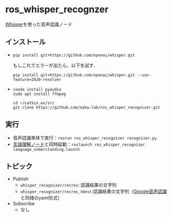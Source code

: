 # ros_whisper_recognzer

[Whisper](https://github.com/openai/whisper)を使った音声認識ノード

## インストール
- ```
  pip install git+https://github.com/openai/whisper.git
  ```
  もしこれでエラーが出たら，以下を試す．
  ```
  pip install git+https://github.com/openai/whisper.git --use-feature=2020-resolver
  ```
- ```
  conda install pyaudio
  sudo apt install ffmpeg

  cd ~/catkin_ws/src
  git clone https://github.com/naka-lab/ros_whisper_recognizer.git
  ```

## 実行
- 音声認識単体で実行：`rosrun ros_whisper_recognizer recognizer.py`
- [言語理解ノード](https://github.com/naka-lab/ros_google_speech#%E6%96%87%E6%B3%95%E3%83%99%E3%83%BC%E3%82%B9%E3%81%AE%E8%A8%80%E8%AA%9E%E7%90%86%E8%A7%A3)と同時起動：`roslaunch ros_whisper_recognizer language_understanding.launch`

## トピック
- Publish
  - `whisper_recognizer/recres`: 認識結果の文字列
  - `whisper_recognizer/recres_nbest`:認識結果の文字列（[Google音声認識](https://github.com/naka-lab/ros_google_speech)と同様のyaml形式）
- Subscribe
  - なし
